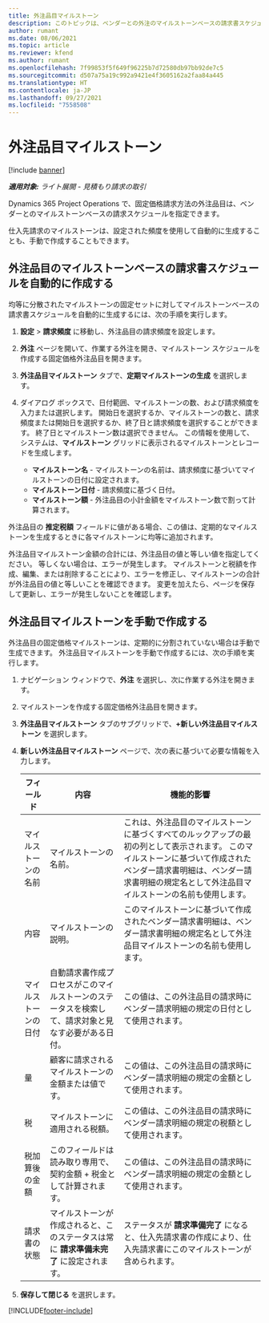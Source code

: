 ```yaml
---
title: 外注品目マイルストーン
description: このトピックは、ベンダーとの外注のマイルストーンベースの請求書スケジュールを作成および維持する方法を説明しています。
author: rumant
ms.date: 08/06/2021
ms.topic: article
ms.reviewer: kfend
ms.author: rumant
ms.openlocfilehash: 7f99853f5f649f96225b7d72580db97bb92de7c5
ms.sourcegitcommit: d507a75a19c992a9421e4f3605162a2faa84a445
ms.translationtype: HT
ms.contentlocale: ja-JP
ms.lasthandoff: 09/27/2021
ms.locfileid: "7558508"
---
```

# <a name="subcontract-line-milestones"></a>外注品目マイルストーン

[!include [banner](../../includes/dataverse-preview.md)]

_**適用対象:** ライト展開 - 見積もり請求の取引_

Dynamics 365 Project Operations で、固定価格請求方法の外注品目は、ベンダーとのマイルストーンベースの請求スケジュールを指定できます。

仕入先請求のマイルストーンは、設定された頻度を使用して自動的に生成することも、手動で作成することもできます。

## <a name="automatically-create-a-milestone-based-invoice-schedule-for-a-subcontract-line"></a>外注品目のマイルストーンベースの請求書スケジュールを自動的に作成する

均等に分散されたマイルストーンの固定セットに対してマイルストーンベースの請求書スケジュールを自動的に生成するには、次の手順を実行します。

1. **設定** > **請求頻度** に移動し、外注品目の請求頻度を設定します。
2. **外注** ページを開いて、作業する外注を開き、マイルストーン スケジュールを作成する固定価格外注品目を開きます。
3. **外注品目マイルストーン** タブで、**定期マイルストーンの生成** を選択します。
4. ダイアログ ボックスで、日付範囲、マイルストーンの数、および請求頻度を入力または選択します。 開始日を選択するか、マイルストーンの数と、請求頻度または開始日を選択するか、終了日と請求頻度を選択することができます。 終了日とマイルストーン数は選択できません。
この情報を使用して、システムは、**マイルストーン** グリッドに表示されるマイルストーンとレコードを生成します。

   - **マイルストーン名** - マイルストーンの名前は、請求頻度に基づいてマイルストーンの日付に設定されます。
   - **マイルストーン日付** - 請求頻度に基づく日付。
   - **マイルストーン額** - 外注品目の小計金額をマイルストーン数で割って計算されます。

外注品目の **推定税額** フィールドに値がある場合、この値は、定期的なマイルストーンを生成するときに各マイルストーンに均等に追加されます。

外注品目マイルストーン金額の合計には、外注品目の値と等しい値を指定してください。 等しくない場合は、エラーが発生します。 マイルストーンと税額を作成、編集、または削除することにより、エラーを修正し、マイルストーンの合計が外注品目の値と等しいことを確認できます。 変更を加えたら、ページを保存して更新し、エラーが発生しないことを確認します。

## <a name="manually-create-subcontract-line-milestones"></a>外注品目マイルストーンを手動で作成する

外注品目の固定価格マイルストーンは、定期的に分割されていない場合は手動で生成できます。 外注品目マイルストーンを手動で作成するには、次の手順を実行します。

1. ナビゲーション ウィンドウで、**外注** を選択し、次に作業する外注を開きます。
2. マイルストーンを作成する固定価格外注品目を開きます。
3. **外注品目マイルストーン** タブのサブグリッドで、**+新しい外注品目マイルストーン** を選択します。
4. **新しい外注品目マイルストーン** ページで、次の表に基づいて必要な情報を入力します。

    | フィールド | 内容 |機能的影響|
    | --- | --- |----------------------|
    | マイルストーンの名前 | マイルストーンの名前。 |これは、外注品目のマイルストーンに基づくすべてのルックアップの最初の列として表示されます。 このマイルストーンに基づいて作成されたベンダー請求書明細は、ベンダー請求書明細の規定名として外注品目マイルストーンの名前も使用します。|
    | 内容 | マイルストーンの説明。 |このマイルストーンに基づいて作成されたベンダー請求書明細は、ベンダー請求書明細の規定名として外注品目マイルストーンの名前も使用します。|
    | マイルストーンの日付 | 自動請求書作成プロセスがこのマイルストーンのステータスを検索して、請求対象と見なす必要がある日付。| この値は、この外注品目の請求時にベンダー請求明細の規定の日付として使用されます。 |
    | 量 | 顧客に請求されるマイルストーンの金額または値です。 |この値は、この外注品目の請求時にベンダー請求明細の規定の金額として使用されます。 |
    | 税 | マイルストーンに適用される税額。| この値は、この外注品目の請求時にベンダー請求明細の規定の税額として使用されます。 |
    | 税加算後の金額 | このフィールドは読み取り専用で、契約金額 + 税金として計算されます。|この値は、この外注品目の請求時にベンダー請求明細の規定の金額として使用されます。 |
    | 請求書の状態 | マイルストーンが作成されると、このステータスは常に **請求準備未完了** に設定されます。|  ステータスが **請求準備完了** になると、仕入先請求書の作成により、仕入先請求書にこのマイルストーンが含められます。 |

5. **保存して閉じる** を選択します。


[!INCLUDE[footer-include](../../includes/footer-banner.md)]
